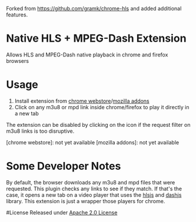 <!--
    Modifications copyright (C) 2017 David Ćavar
 -->
Forked from https://github.com/gramk/chrome-hls and added additional features.

# Native HLS + MPEG-Dash Extension

Allows HLS and MPEG-Dash native playback in chrome and firefox browsers

# Usage

1. Install extension from [chrome webstore](https://chrome.google.com/webstore/detail/native-mpeg-dash-%2B-hls-pl/cjfbmleiaobegagekpmlhmaadepdeedn)/[mozilla addons](https://addons.mozilla.org/en-US/firefox/addon/native-mpeg-dash-hls-playback/)
2. Click on any m3u8 or mpd link inside chrome/firefox to play it directly in a new tab

The extension can be disabled by clicking on the icon if the request filter on m3u8 links is too disruptive.

[chrome webstore]: not yet available
[mozilla addons]: not yet available

# Some Developer Notes

By default, the browser downloads any m3u8 and mpd files that were requested. This plugin checks any links to see if
they match.
If that's the case, it opens a new tab on a video player that uses the [hlsjs][] and [dashjs][] library. This extension
is just a wrapper those players for chrome.

[hlsjs]: https://github.com/dailymotion/hls.js
[dashjs]: https://github.com/Dash-Industry-Forum/dash.js

#License
Released under [Apache 2.0 License](LICENSE)
